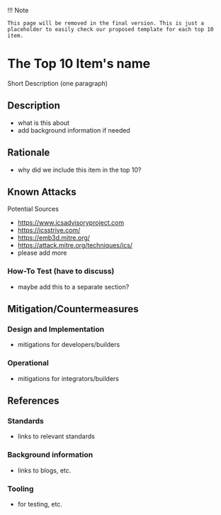 !!! Note

    This page will be removed in the final version. This is just a
    placeholder to easily check our proposed template for each top 10 item.

# The Top 10 Item's name

Short Description (one paragraph)

## Description

- what is this about
- add background information if needed

## Rationale

- why did we include this item in the top 10?

## Known Attacks

Potential Sources

- <https://www.icsadvisoryproject.com>
- <https://icsstrive.com/>
- <https://emb3d.mitre.org/>
- <https://attack.mitre.org/techniques/ics/>
- please add more

### How-To Test (have to discuss)

- maybe add this to a separate section?

## Mitigation/Countermeasures

### Design and Implementation

- mitigations for developers/builders

### Operational

- mitigations for integrators/builders

## References

### Standards

- links to relevant standards

### Background information

- links to blogs, etc.

### Tooling

- for testing, etc.

